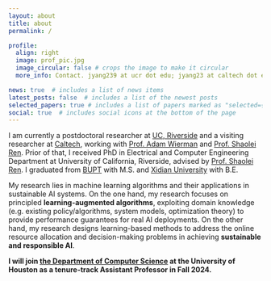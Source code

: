 ```yaml
---
layout: about
title: about
permalink: /

profile:
  align: right
  image: prof_pic.jpg
  image_circular: false # crops the image to make it circular
  more_info: Contact. jyang239 at ucr dot edu; jyang23 at caltech dot edu

news: true  # includes a list of news items
latest_posts: false  # includes a list of the newest posts
selected_papers: true # includes a list of papers marked as "selected={true}"
social: true  # includes social icons at the bottom of the page
---
```


I am currently a postdoctoral researcher at [UC, Riverside](https://www.ucr.edu) and a visiting researcher at [Caltech](https://www.caltech.edu), working with [Prof. Adam Wierman](https://adamwierman.com) and [Prof. Shaolei Ren](https://shaoleiren.github.io). 
Prior of that, I received PhD in Electrical and Computer Engineering Department at University of California, Riverside, advised by [Prof. Shaolei Ren](https://shaoleiren.github.io). I graduated from [BUPT](https://en.wikipedia.org/wiki/Beijing_University_of_Posts_and_Telecommunications) with M.S. and [Xidian University](https://en.wikipedia.org/wiki/Xidian_University) with B.E.

My research lies in machine learning algorithms and their applications in sustainable AI systems.  On the one hand, my research focuses on principled **learning-augmented algorithms**, exploiting domain knowledge (e.g. existing policy/algorithms, system models, optimization theory) to provide performance guarantees for real AI deployments. On the other hand, my research designs learning-based methods to address the online resource allocation and decision-making problems in achieving **sustainable and responsible AI**.

**I will join [the Department of Computer Science](https://www.uh.edu/nsm/computer-science/) at the University of Houston as a tenure-track Assistant Professor in Fall 2024.**



